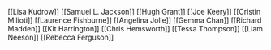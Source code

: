 [[Lisa Kudrow]]
[[Samuel L. Jackson]]
[[Hugh Grant]]
[[Joe Keery]]
[[Cristin Milioti]]
[[Laurence Fishburne]]
[[Angelina Jolie]]
[[Gemma Chan]]
[[Richard Madden]]
[[Kit Harrington]]
[[Chris Hemsworth]]
[[Tessa Thompson]]
[[Liam Neeson]]
[[Rebecca Ferguson]]
